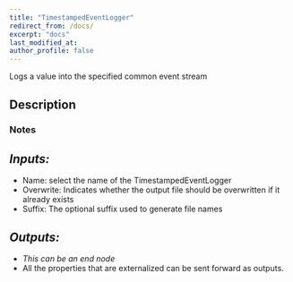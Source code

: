 ```yaml
---
title: "TimestampedEventLogger"
redirect_from: /docs/
excerpt: "docs"
last_modified_at: 
author_profile: false
---
```


Logs a value into the specified common event stream

## Description

### Notes


## _Inputs:_ 
* Name: select the name of the TimestampedEventLogger
* Overwrite: Indicates whether the output file should be overwritten if it already exists
* Suffix: The optional suffix used to generate file names

## _Outputs:_
* _This can be an end node_
* All the properties that are externalized can be sent forward as outputs.


